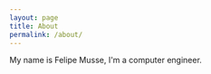 ```yaml
---
layout: page
title: About
permalink: /about/
---
```


My name is Felipe Musse, I'm a computer engineer.

